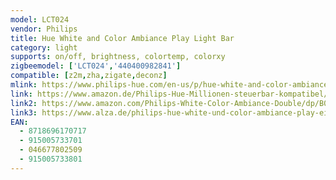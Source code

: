 ```yaml
---
model: LCT024
vendor: Philips
title: Hue White and Color Ambiance Play Light Bar
category: light
supports: on/off, brightness, colortemp, colorxy
zigbeemodel: ['LCT024','440400982841']
compatible: [z2m,zha,zigate,deconz]
mlink: https://www.philips-hue.com/en-us/p/hue-white-and-color-ambiance-play-light-bar-single-pack/7820130U7
link: https://www.amazon.de/Philips-Hue-Millionen-steuerbar-kompatibel/dp/B07FXRS4ZW 
link2: https://www.amazon.com/Philips-White-Color-Ambiance-Double/dp/B07GXB3S7Z
link3: https://www.alza.de/philips-hue-white-und-color-ambiance-play-einzelpackung-7820130-p7-d5450178.htm
EAN: 
  - 8718696170717
  - 915005733701
  - 046677802509
  - 915005733801
---
```

